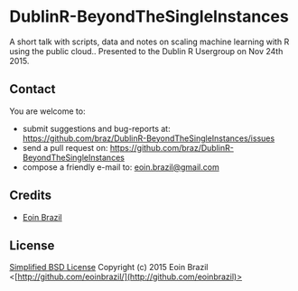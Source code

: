 # DublinR-BeyondTheSingleInstances

A short talk with scripts, data and notes on scaling machine learning with R using the public cloud..
Presented to the Dublin R Usergroup on Nov 24th 2015.

## Contact

You are welcome to:

* submit suggestions and bug-reports at: https://github.com/braz/DublinR-BeyondTheSingleInstances/issues
* send a pull request on: https://github.com/braz/DublinR-BeyondTheSingleInstances
* compose a friendly e-mail to: eoin.brazil@gmail.com

## Credits

  - [Eoin Brazil](http://github.com/eoinbrazil)

## License

[Simplified BSD License](http://opensource.org/licenses/BSD-3-Clause)
Copyright (c) 2015 Eoin Brazil <[http://github.com/eoinbrazil/](http://github.com/eoinbrazil)>
